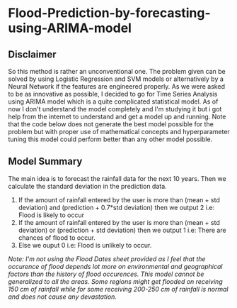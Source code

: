 # Flood-Prediction-by-forecasting-using-ARIMA-model

## Disclaimer
So this method is rather an unconventional one. The problem given can be solved by using Logistic Regression and SVM models or alternatively by a Neural Network if the features are engineered properly. As we were asked to be as innovative as possible, I decided to go for Time Series Analysis using ARIMA model which is a quite complicated statistical model. As of now I don't understand the model completely and I'm studying it but i got help from the internet to understand and get a model up and running. Note that the code below does not generate the best model possible for the problem but with proper use of mathematical concepts and hyperparameter tuning this model could perform better than any other model possible.

## Model Summary
The main idea is to forecast the rainfall data for the next 10 years.
Then we calculate the standard deviation in the prediction data.
1. If the amount of rainfall entered by the user is more than (mean + std deviation) and (prediction + 0.7*std deviation) then we output 2 i.e: Flood is likely to occur
2. If the amount of rainfall entered by the user is more than (mean + std deviation) or (prediction + std deviation) then we output 1 i.e: There are chances of flood to occur.
3. Else we ouput 0 i.e: Flood is unlikely to occur.

*Note: I'm not using the Flood Dates sheet provided as I feel that the occurence of flood depends lot more on environmental and geographical factors than the history of flood occurences. This model cannot be generalized to all the areas. Some regions might get flooded on receiving 150 cm of rainfall while for some receiving 200-250 cm of rainfall is normal and does not cause any devastation.*
